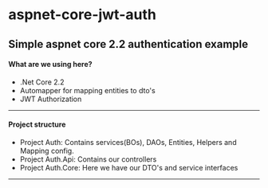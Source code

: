 # aspnet-core-jwt-auth
Simple aspnet core 2.2 authentication example
---

#### What are we using here?

* .Net Core 2.2
* Automapper for mapping entities to dto's
* JWT Authorization
---


#### Project structure

* Project Auth: Contains services(BOs), DAOs, Entities, Helpers and Mapping config.
* Project Auth.Api: Contains our controllers
* Project Auth.Core: Here we have our DTO's and service interfaces
---


